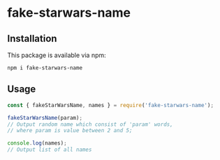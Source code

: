 # fake-starwars-name

## Installation

This package is available via npm:

```
npm i fake-starwars-name
```

## Usage

```javascript
const { fakeStarWarsName, names } = require('fake-starwars-name');

fakeStarWarsName(param);
// Output random name which consist of 'param' words,
// where param is value between 2 and 5;

console.log(names);
// Output list of all names